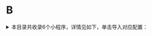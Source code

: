 # B
<details>
<summary>
本目录共收录6个小程序，详情见如下，单击导入对应配置：
</summary>

 自动导入功能依赖 [【神机模块】](https://raw.githubusercontent.com/zirawell/R-Store/main/Rule/Surge/Redirect/DivineEngine.sgmodule)
- [便利蜂](https://surge.app/install-module?url=https%3A%2F%2Fraw.githubusercontent.com%2Fzirawell%2FR-Store%2Fmain%2FRule%2FSurge%2FAdblock%2FApplet%2FWechat%2FB%2F%E4%BE%BF%E5%88%A9%E8%9C%82%2Fblibee.sgmodule)
- [宝龙悠悠](https://surge.app/install-module?url=https%3A%2F%2Fraw.githubusercontent.com%2Fzirawell%2FR-Store%2Fmain%2FRule%2FSurge%2FAdblock%2FApplet%2FWechat%2FB%2F%E5%AE%9D%E9%BE%99%E6%82%A0%E6%82%A0%2Fpowerlong.sgmodule)
- [必胜客](https://surge.app/install-module?url=https%3A%2F%2Fraw.githubusercontent.com%2Fzirawell%2FR-Store%2Fmain%2FRule%2FSurge%2FAdblock%2FApplet%2FWechat%2FB%2F%E5%BF%85%E8%83%9C%E5%AE%A2%2Fpizzahut.sgmodule)
- [百度网盘](https://surge.app/install-module?url=https%3A%2F%2Fraw.githubusercontent.com%2Fzirawell%2FR-Store%2Fmain%2FRule%2FSurge%2FAdblock%2FApplet%2FWechat%2FB%2F%E7%99%BE%E5%BA%A6%E7%BD%91%E7%9B%98%2Fbaidupan.sgmodule)
- [百果园](https://surge.app/install-module?url=https%3A%2F%2Fraw.githubusercontent.com%2Fzirawell%2FR-Store%2Fmain%2FRule%2FSurge%2FAdblock%2FApplet%2FWechat%2FB%2F%E7%99%BE%E6%9E%9C%E5%9B%AD%2Fpagoda.sgmodule)
- [霸王茶姬](https://surge.app/install-module?url=https%3A%2F%2Fraw.githubusercontent.com%2Fzirawell%2FR-Store%2Fmain%2FRule%2FSurge%2FAdblock%2FApplet%2FWechat%2FB%2F%E9%9C%B8%E7%8E%8B%E8%8C%B6%E5%A7%AC%2Fchagee.sgmodule)

</details>